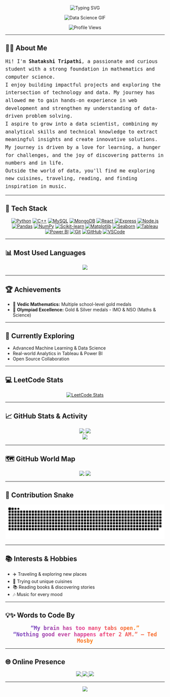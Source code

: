 <p align="center">
  <img src="https://readme-typing-svg.demolab.com?font=Fira+Code&weight=700&size=30&pause=1000&color=F78D1E&center=true&vCenter=true&width=800&lines=Hey+%F0%9F%91%8B%2C+I'm+Shatakshi+Tripathi!;Aspiring+Data+Scientist+on+a+Learning+Adventure;Welcome+to+my+Data+Playground!" alt="Typing SVG" />
</p>

<p align="center">
  <img src="https://media.giphy.com/media/f3iwJFOVOwuy7K6FFw/giphy.gif" width="320" alt="Data Science GIF"/>
</p>

<p align="center">
  <img src="https://komarev.com/ghpvc/?username=ShatakshiTripathi&style=for-the-badge&color=brightgreen" alt="Profile Views"/>
</p>

---

## 👩‍💻 About Me

<div style="font-family: 'Fira Code', monospace; font-size: 1.1em; line-height: 1.6;">
Hi! I'm <b>Shatakshi Tripathi</b>, a passionate and curious student with a strong foundation in mathematics and computer science.<br>
I enjoy building impactful projects and exploring the intersection of technology and data. My journey has allowed me to gain hands-on experience in web development and strengthen my understanding of data-driven problem solving.<br>
I aspire to grow into a data scientist, combining my analytical skills and technical knowledge to extract meaningful insights and create innovative solutions.<br>
My journey is driven by a love for learning, a hunger for challenges, and the joy of discovering patterns in numbers and in life.<br>
Outside the world of data, you'll find me exploring new cuisines, traveling, reading, and finding inspiration in music.
</div>


---

## 🚀 Tech Stack

<p align="center">
  <a href="https://www.python.org/" target="_blank"><img src="https://img.shields.io/badge/-Python-181717?style=for-the-badge&logo=python&logoColor=FFD43B" alt="Python"/></a>
  <a href="https://www.w3schools.com/cpp/" target="_blank"><img src="https://img.shields.io/badge/-C++-181717?style=for-the-badge&logo=c%2B%2B&logoColor=00599C" alt="C++"/></a>
  <a href="https://www.mysql.com/" target="_blank"><img src="https://img.shields.io/badge/-MySQL-181717?style=for-the-badge&logo=mysql&logoColor=4479A1" alt="MySQL"/></a>
  <a href="https://www.mongodb.com/" target="_blank"><img src="https://img.shields.io/badge/-MongoDB-181717?style=for-the-badge&logo=mongodb&logoColor=47A248" alt="MongoDB"/></a>
  <!-- MERN Stack Start -->
  <a href="https://react.dev/" target="_blank"><img src="https://img.shields.io/badge/-React-181717?style=for-the-badge&logo=react&logoColor=61DAFB" alt="React"/></a>
  <a href="https://expressjs.com/" target="_blank"><img src="https://img.shields.io/badge/-Express-181717?style=for-the-badge&logo=express&logoColor=ffffff" alt="Express"/></a>
  <a href="https://nodejs.org/" target="_blank"><img src="https://img.shields.io/badge/-Node.js-181717?style=for-the-badge&logo=node.js&logoColor=339933" alt="Node.js"/></a>
  <!-- MERN Stack End -->
  <a href="https://pandas.pydata.org/" target="_blank"><img src="https://img.shields.io/badge/-Pandas-181717?style=for-the-badge&logo=pandas&logoColor=150458" alt="Pandas"/></a>
  <a href="https://numpy.org/" target="_blank"><img src="https://img.shields.io/badge/-NumPy-181717?style=for-the-badge&logo=numpy&logoColor=013243" alt="NumPy"/></a>
  <a href="https://scikit-learn.org/" target="_blank"><img src="https://img.shields.io/badge/-Scikit--Learn-181717?style=for-the-badge&logo=scikitlearn&logoColor=F7931E" alt="Scikit-learn"/></a>
  <a href="https://matplotlib.org/" target="_blank"><img src="https://img.shields.io/badge/-Matplotlib-181717?style=for-the-badge&logo=matplotlib&logoColor=11557C" alt="Matplotlib"/></a>
  <a href="https://seaborn.pydata.org/" target="_blank"><img src="https://img.shields.io/badge/-Seaborn-181717?style=for-the-badge&logo=seaborn&logoColor=1E90FF" alt="Seaborn"/></a>
  <a href="https://www.tableau.com/" target="_blank"><img src="https://img.shields.io/badge/-Tableau-181717?style=for-the-badge&logo=tableau&logoColor=E97627" alt="Tableau"/></a>
  <a href="https://powerbi.microsoft.com/" target="_blank"><img src="https://img.shields.io/badge/-Power%20BI-181717?style=for-the-badge&logo=powerbi&logoColor=F2C811" alt="Power BI"/></a>
  <a href="https://git-scm.com/" target="_blank"><img src="https://img.shields.io/badge/-Git-181717?style=for-the-badge&logo=git&logoColor=F05032" alt="Git"/></a>
  <a href="https://github.com/" target="_blank"><img src="https://img.shields.io/badge/-GitHub-181717?style=for-the-badge&logo=github&logoColor=white" alt="GitHub"/></a>
  <a href="https://code.visualstudio.com/" target="_blank"><img src="https://img.shields.io/badge/-VS%20Code-181717?style=for-the-badge&logo=visualstudiocode&logoColor=007ACC" alt="VSCode"/></a>
</p>

---

## 📊 Most Used Languages

<p align="center">
  <img src="https://github-readme-stats.vercel.app/api/top-langs/?username=ShatakshiTripathi&layout=compact&theme=radical&hide=html,css" />
</p>

---

## 🏆 Achievements

- 🥇 **Vedic Mathematics:** Multiple school-level gold medals  
- 🏅 **Olympiad Excellence:** Gold & Silver medals - IMO & NSO (Maths & Science)

---

## 🌱 Currently Exploring

- Advanced Machine Learning & Data Science
- Real-world Analytics in Tableau & Power BI
- Open Source Collaboration

---

## 💻 LeetCode Stats

<p align="center">
  <a href="https://leetcode.com/u/Shatakshitripathi/">
    <img src="https://leetcard.jacoblin.cool/Shatakshitripathi?theme=light&font=Fira%20Code&ext=contest" alt="LeetCode Stats"/>
  </a>
</p>

---

## 📈 GitHub Stats & Activity

<p align="center">
  <img src="https://github-readme-stats.vercel.app/api?username=ShatakshiTripathi&show_icons=true&theme=radical&hide=prs"/>
  <img src="https://github-readme-streak-stats.herokuapp.com/?user=ShatakshiTripathi&theme=radical"/>
  <br>
  <img src="https://github-readme-activity-graph.cyclic.app/graph?username=ShatakshiTripathi&theme=react-dark&hide_border=true&area=true"/>
</p>

---

## 🗺️ GitHub World Map

<p align="center">
  <img src="https://github-profile-summary-cards.vercel.app/api/cards/profile-details?username=ShatakshiTripathi&theme=radical" />
  <img src="https://github-profile-summary-cards.vercel.app/api/cards/locations?username=ShatakshiTripathi&theme=radical" />
</p>

---

## 🐍 Contribution Snake

<p align="center">
  <img src="https://raw.githubusercontent.com/Platane/snk/output/github-contribution-grid-snake.svg" alt="snake animation"/>
</p>

---

## 📚 Interests & Hobbies

- ✈️ Traveling & exploring new places
- 🍜 Trying out unique cuisines
- 📚 Reading books & discovering stories
- 🎶 Music for every mood

---

## 💡✨ Words to Code By

<div align="center" style="font-family: 'Fira Code', monospace; font-size: 1.2em;">
  <b>
    <span style="background: linear-gradient(90deg, #6f42c1, #e83e8c, #fd7e14);
                 -webkit-background-clip: text;
                 -webkit-text-fill-color: transparent;">
      “My brain has too many tabs open.”
    </span><br>
    <span style="background: linear-gradient(90deg, #6f42c1, #e83e8c, #fd7e14);
                 -webkit-background-clip: text;
                 -webkit-text-fill-color: transparent;">
      “Nothing good ever happens after 2 AM.” — Ted Mosby
    </span>
  </b>
</div>

---

## 🌐 Online Presence

<p align="center">
  <a href="https://www.linkedin.com/in/shatakshi-tripathi-96721a25b">
    <img src="https://img.shields.io/badge/-LinkedIn-blue?style=for-the-badge&logo=linkedin&logoColor=white"/>
  </a>
  <a href="mailto:shatakshitripathi1402@gmail.com">
    <img src="https://img.shields.io/badge/-Gmail-red?style=for-the-badge&logo=gmail&logoColor=white"/>
  </a>
  <a href="https://leetcode.com/u/Shatakshitripathi/">
    <img src="https://img.shields.io/badge/LeetCode-FFA116?style=for-the-badge&logo=leetcode&logoColor=white"/>
  </a>
</p>

---

<p align="center">
  <img src="https://capsule-render.vercel.app/api?type=waving&color=F78D1E&height=120&section=footer"/>
</p>

